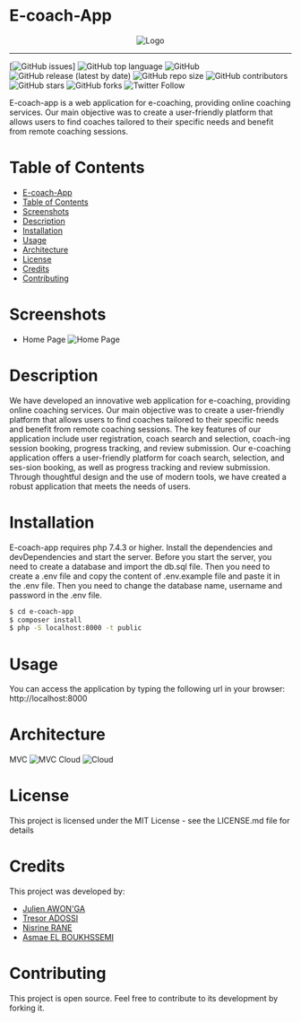 # E-coach-App
<div style="text-align: center;">

![Logo](./Assets/logo.png)

</div>
 
---
[![GitHub issues](https://img.shields.io/github/issues/Julienawonga/e-coach-app)]
![GitHub top language](https://img.shields.io/github/languages/top/Julienawonga/e-coach-app)
![GitHub](https://img.shields.io/github/license/Julienawonga/e-coach-app)
![GitHub release (latest by date)](https://img.shields.io/github/v/release/Julienawonga/e-coach-app)
![GitHub repo size](https://img.shields.io/github/repo-size/Julienawonga/e-coach-app)
![GitHub contributors](https://img.shields.io/github/contributors/Julienawonga/e-coach-app)
![GitHub stars](https://img.shields.io/github/stars/Julienawonga/e-coach-app?style=social)
![GitHub forks](https://img.shields.io/github/forks/Julienawonga/e-coach-app?style=social)
![Twitter Follow](https://img.shields.io/twitter/follow/Julienawonga?style=social)

E-coach-app is a web application for e-coaching, providing online coaching services. Our main objective was to create a user-friendly platform that allows users to find coaches tailored to their specific needs and benefit from remote coaching sessions.
# Table of Contents 
- [E-coach-App](#e-coach-app)
- [Table of Contents](#table-of-contents)
- [Screenshots](#screenshots)
- [Description](#description)
- [Installation](#installation)
- [Usage](#usage)
- [Architecture](#architecture)
- [License](#license)
- [Credits](#credits)
- [Contributing](#contributing)
# Screenshots
- Home Page
 ![Home Page](./Assets/Acceuil.png) 
# Description
 We have developed an innovative web application for e-coaching, providing online coaching services. Our main objective was to create a user-friendly platform that allows users to find coaches tailored to their specific needs and benefit from remote coaching sessions.
The key features of our application include user registration, coach search and selection, coach-ing session booking, progress tracking, and review submission.
Our e-coaching application offers a user-friendly platform for coach search, selection, and ses-sion booking, as well as progress tracking and review submission. Through thoughtful design and the use of modern tools, we have created a robust application that meets the needs of users.

# Installation
E-coach-app requires php 7.4.3 or higher.
Install the dependencies and devDependencies and start the server.
Before you start the server, you need to create a database and import the db.sql file.
Then you need to create a .env file and copy the content of .env.example file and paste it in the .env file.
Then you need to change the database name, username and password in the .env file.
```sh
$ cd e-coach-app
$ composer install
$ php -S localhost:8000 -t public
```
# Usage
You can access the application by typing the following url in your browser: http://localhost:8000
# Architecture
 MVC
![MVC](./Assets/mvc.png)
 Cloud
![Cloud](./Assets/cloud.png)
# License
This project is licensed under the MIT License - see the LICENSE.md file for details
# Credits
This project was developed by:
- [Julien AWON'GA](www.linkedin.com/in/julienaonga)
- [Tresor ADOSSI](https://www.linkedin.com/in/tresor-adossi-0b1b3a1b0/)
- [Nisrine RANE](https://www.linkedin.com/in/nisrine-rane-9b1b3a1b0/)
- [Asmae EL BOUKHSSEMI](https://www.linkedin.com/in/asmae-el-boukhssimi-9b1b3a1b0/)
# Contributing
This project is open source. Feel free to contribute to its development by forking it.

